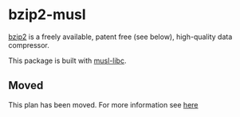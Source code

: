 # bzip2-musl

[bzip2][1] is a freely available, patent free (see below), high-quality data compressor.

This package is built with [musl-libc][2].

## Moved

This plan has been moved. For more information see [here](https://github.com/habitat-sh/core-plans#additional-plans)

[1]: http://www.bzip.org/
[2]: https://www.musl-libc.org
